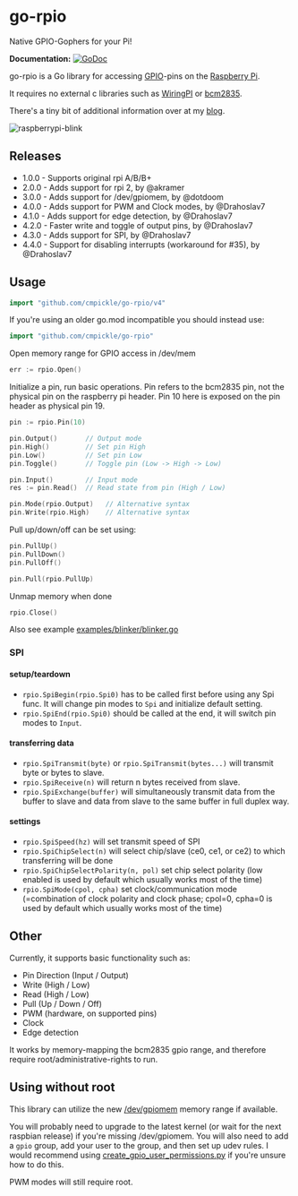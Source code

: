 # go-rpio

Native GPIO-Gophers for your Pi!

**Documentation:** [![GoDoc](https://godoc.org/github.com/cmpickle/go-rpio?status.svg)](https://godoc.org/github.com/cmpickle/go-rpio)

go-rpio is a Go library for accessing [GPIO](http://elinux.org/Rpi_Low-level_peripherals)-pins
on the [Raspberry Pi](https://en.wikipedia.org/wiki/Raspberry_Pi).

It requires no external c libraries such as
[WiringPI](https://projects.drogon.net/raspberry-pi/wiringpi/) or [bcm2835](http://www.open.com.au/mikem/bcm2835).

There's a tiny bit of additional information over at my [blog](https://blog.eikeland.se/2013/07/30/go-gpio-library-for-raspberry-pi/).

![raspberrypi-blink](http://cmpickle.files.wordpress.com/2013/07/animated.gif)

## Releases

- 1.0.0 - Supports original rpi A/B/B+
- 2.0.0 - Adds support for rpi 2, by @akramer
- 3.0.0 - Adds support for /dev/gpiomem, by @dotdoom
- 4.0.0 - Adds support for PWM and Clock modes, by @Drahoslav7
- 4.1.0 - Adds support for edge detection, by @Drahoslav7
- 4.2.0 - Faster write and toggle of output pins, by @Drahoslav7
- 4.3.0 - Adds support for SPI, by @Drahoslav7
- 4.4.0 - Support for disabling interrupts (workaround for #35), by @Drahoslav7

## Usage

```go
import "github.com/cmpickle/go-rpio/v4"
```

If you're using an older go.mod incompatible you should instead use:

```go
import "github.com/cmpickle/go-rpio"
```

Open memory range for GPIO access in /dev/mem

```go
err := rpio.Open()
```

Initialize a pin, run basic operations.
Pin refers to the bcm2835 pin, not the physical pin on the raspberry pi header. Pin 10 here is exposed on the pin header as physical pin 19.

```go
pin := rpio.Pin(10)

pin.Output()       // Output mode
pin.High()         // Set pin High
pin.Low()          // Set pin Low
pin.Toggle()       // Toggle pin (Low -> High -> Low)

pin.Input()        // Input mode
res := pin.Read()  // Read state from pin (High / Low)

pin.Mode(rpio.Output)   // Alternative syntax
pin.Write(rpio.High)    // Alternative syntax
```

Pull up/down/off can be set using:

```go
pin.PullUp()
pin.PullDown()
pin.PullOff()

pin.Pull(rpio.PullUp)
```

Unmap memory when done

```go
rpio.Close()
```

Also see example [examples/blinker/blinker.go](examples/blinker/blinker.go)

### SPI

#### setup/teardown

- `rpio.SpiBegin(rpio.Spi0)` has to be called first before using any Spi func. It will change pin modes to `Spi` and initialize default setting.
- `rpio.SpiEnd(rpio.Spi0)` should be called at the end, it will switch pin modes to `Input`.

#### transferring data

- `rpio.SpiTransmit(byte)` or `rpio.SpiTransmit(bytes...)` will transmit byte or bytes to slave.
- `rpio.SpiReceive(n)` will return n bytes received from slave.
- `rpio.SpiExchange(buffer)` will simultaneously transmit data from the buffer to slave and data from slave to the same buffer in full duplex way.

#### settings

- `rpio.SpiSpeed(hz)` will set transmit speed of SPI
- `rpio.SpiChipSelect(n)` will select chip/slave (ce0, ce1, or ce2) to which transferring will be done
- `rpio.SpiChipSelectPolarity(n, pol)` set chip select polarity (low enabled is used by default which usually works most of the time)
- `rpio.SpiMode(cpol, cpha)` set clock/communication mode (=combination of clock polarity and clock phase; cpol=0, cpha=0 is used by default which usually works most of the time)

## Other

Currently, it supports basic functionality such as:

- Pin Direction (Input / Output)
- Write (High / Low)
- Read (High / Low)
- Pull (Up / Down / Off)
- PWM (hardware, on supported pins)
- Clock
- Edge detection

It works by memory-mapping the bcm2835 gpio range, and therefore require root/administrative-rights to run.

## Using without root

This library can utilize the new [/dev/gpiomem](https://github.com/raspberrypi/linux/pull/1112/files)
memory range if available.

You will probably need to upgrade to the latest kernel (or wait for the next raspbian release) if you're missing /dev/gpiomem. You will also need to add a `gpio` group, add your user to the group, and then set up udev rules. I would recommend using [create_gpio_user_permissions.py](https://github.com/waveform80/rpi-gpio/blob/master/create_gpio_user_permissions.py) if you're unsure how to do this.

PWM modes will still require root.
